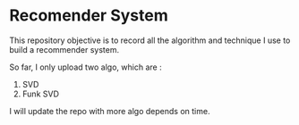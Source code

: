 # Recomender System

This repository objective is to record all the algorithm and technique I use to build a recommender system.

So far, I only upload two algo, which are :
1. SVD
2. Funk SVD

I will update the repo with more algo depends on time.
